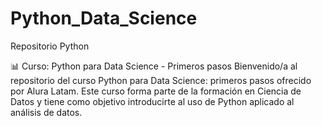# Python_Data_Science
Repositorio Python

📊 Curso: Python para Data Science - Primeros pasos
Bienvenido/a al repositorio del curso Python para Data Science: primeros pasos ofrecido por Alura Latam. Este curso forma parte de la formación en Ciencia de Datos y tiene como objetivo introducirte al uso de Python aplicado al análisis de datos.

